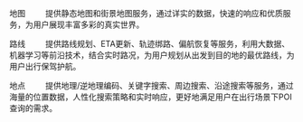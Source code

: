地图
&nbsp;&nbsp;&nbsp;&nbsp;&nbsp;&nbsp;&nbsp;&nbsp;提供静态地图和街景地图服务，通过详实的数据，快速的响应和优质服务，为用户展现丰富多彩的真实世界。

路线
&nbsp;&nbsp;&nbsp;&nbsp;&nbsp;&nbsp;&nbsp;&nbsp;提供路线规划、ETA更新、轨迹绑路、偏航恢复等服务，利用大数据、机器学习等前沿技术，结合实时路况，为用户规划从出发到目的地的最优路线，为用户出行保驾护航。

地点
&nbsp;&nbsp;&nbsp;&nbsp;&nbsp;&nbsp;&nbsp;&nbsp;提供地理/逆地理编码、关键字搜索、周边搜索、沿途搜索等服务，通过海量的位置数据，人性化搜索策略和实时响应，更好地满足用户在出行场景下POI查询的需求。
